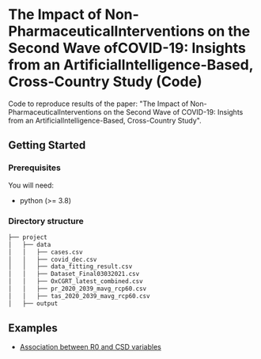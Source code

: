 # The Impact of Non-PharmaceuticalInterventions on the Second Wave ofCOVID-19:  Insights from an ArtificialIntelligence-Based, Cross-Country Study (Code)
Code to reproduce results of the paper: "The Impact of Non-PharmaceuticalInterventions on the Second Wave of COVID-19:  Insights from an ArtificialIntelligence-Based, Cross-Country Study".

## Getting Started
### Prerequisites 
You will need:
* python (>= 3.8)

### Directory structure
```bash
├── project
│   ├── data
│   │   ├── cases.csv
│   │   ├── covid_dec.csv
│   │   ├── data_fitting_result.csv
│   │   ├── Dataset_Final03032021.csv
│   │   ├── OxCGRT_latest_combined.csv
│   │   ├── pr_2020_2039_mavg_rcp60.csv
│   │   ├── tas_2020_2039_mavg_rcp60.csv
│   ├── output
```

## Examples
* [Association between R0 and CSD variables](https://github.com/sit836/covid/master/examples/regression_r0.md)

